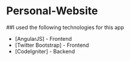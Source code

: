 # Personal-Website

##I used the following technologies for this app

* [AngularJS] - Frontend
* [Twitter Bootstrap] - Frontend
* [CodeIgniter] - Backend 




